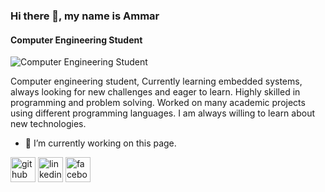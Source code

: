 ### Hi there 👋, my name is Ammar
#### Computer Engineering Student
![Computer Engineering Student](https://arturssmirnovs.github.io/github-profile-readme-generator/images/banner.png)

Computer engineering student, Currently learning embedded systems, always looking for new challenges and eager to learn. Highly skilled in programming and problem solving. Worked on many academic projects using different programming languages. I am always willing to learn about new technologies.

- 🔭 I’m currently working on this page. 


[<img src='https://cdn.jsdelivr.net/npm/simple-icons@3.0.1/icons/github.svg' alt='github' height='40'>](https://github.com/Ammar-32)  [<img src='https://cdn.jsdelivr.net/npm/simple-icons@3.0.1/icons/linkedin.svg' alt='linkedin' height='40'>](https://www.linkedin.com/in/https://www.linkedin.com/in/ammar-moataz-4424391a3//)  [<img src='https://cdn.jsdelivr.net/npm/simple-icons@3.0.1/icons/facebook.svg' alt='facebook' height='40'>](https://www.facebook.com/https://www.facebook.com/Ammarr32/)  

